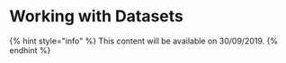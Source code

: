 # Working with Datasets

{% hint style="info" %}
This content will be available on 30/09/2019.
{% endhint %}

